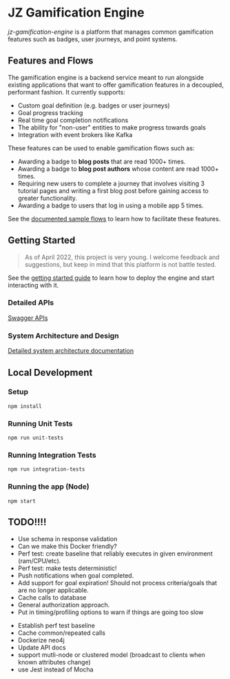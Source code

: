 # JZ Gamification Engine
*jz-gamification-engine* is a platform that manages common gamification features such as badges, user journeys, and point systems. 

## Features and Flows
The gamification engine is a backend service meant to run alongside existing applications that want to offer gamification features in a decoupled, performant fashion. It currently supports:

- Custom goal definition (e.g. badges or user journeys)
- Goal progress tracking
- Real time goal completion notifications
- The ability for "non-user" entities to make progress towards goals
- Integration with event brokers like Kafka

These features can be used to enable gamification flows such as:

- Awarding a badge to **blog posts** that are read 1000+ times. 
- Awarding a badge to **blog post authors** whose content are read 1000+ times. 
- Requiring new users to complete a journey that involves visiting 3 tutorial pages and writing a first blog post before gaining access to greater functionality.
- Awarding a badge to users that log in using a mobile app 5 times.  

See the [documented sample flows](./docs/sample-flows/) to learn how to facilitate these features.

## Getting Started
> As of April 2022, this project is very young. I welcome feedback and suggestions, but keep in mind that this platform is not battle tested.

See the [getting started guide](./docs/getting-started.md) to learn how to deploy the engine and start interacting with it.

### Detailed APIs
[Swagger APIs](TODO_PUT_THIS_HERE)

### System Architecture and Design
[Detailed system architecture documentation](docs/system-architecture.md)

## Local Development

### Setup
```
npm install
```

### Running Unit Tests

```
npm run unit-tests
```

### Running Integration Tests

```
npm run integration-tests
```

### Running the app (Node)
```
npm start
```


## TODO!!!!
* Use schema in response validation
* Can we make this Docker friendly?
* Perf test: create baseline that reliably executes in given environment (ram/CPU/etc).
* Perf test: make tests deterministic!
* Push notifications when goal completed.
* Add support for goal expiration! Should not process criteria/goals that are no longer applicable.
* Cache calls to database
* General authorization approach.
* Put in timing/profiling options to warn if things are going too slow
- Establish perf test baseline
- Cache common/repeated calls
- Dockerize neo4j
- Update API docs
- support mutli-node or clustered model (broadcast to clients when known attributes change)
- use Jest instead of Mocha
